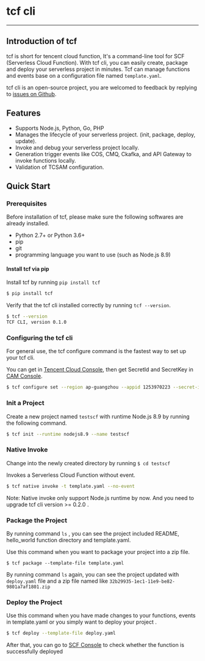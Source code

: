 # tcf cli

------

## Introduction of tcf

tcf is short for tencent cloud function, It's a command-line tool for SCF (Serverless Cloud Function). With tcf cli, you can easily create, package and deploy your serverless project in minutes. Tcf can manage functions and events base on a configuration file named `template.yaml`.

tcf cli is an open-source project, you are welcomed to feedback by replying to [issues on Github](https://github.com/tencentyun/tcfcli/issues).

## Features

* Supports Node.js, Python, Go, PHP
* Manages the lifecycle of your serverless project. (init, package, deploy, update).
* Invoke and debug your serverless project locally. 
* Generation trigger events like  COS, CMQ, Ckafka, and API Gateway to invoke functions locally.
* Validation of TCSAM configuration.

## Quick Start

### Prerequisites

Before installation of tcf, please make sure the following softwares are already installed.

* Python 2.7+ or Python 3.6+
* pip
* git
* programming language you want to use (such as Node.js 8.9)


#### Install tcf via pip

Install tcf by running  `pip install tcf`

```bash
$ pip install tcf
```

Verify that the tcf cli installed correctly by running `tcf --version`.

```bash
$ tcf --version
TCF CLI, version 0.1.0
```

### Configuring the tcf cli

For general use, the tcf configure command is the fastest way to set up your tcf cli.

You can get in [Tencent Cloud Console](https://console.cloud.tencent.com/developer), then get SecretId and SecretKey in [CAM Console](https://console.cloud.tencent.com/cam/capi).

```bash
$ tcf configure set --region ap-guangzhou --appid 1253970223 --secret-id AKIxxxxxxxxxx --secret-key uxxlxxxxxxxx
```

### Init a Project

Create a new project named `testscf` with runtime Node.js 8.9 by running the following command.

```bash
$ tcf init --runtime nodejs8.9 --name testscf
```


### Native Invoke 

Change into the newly created directory by running  `$ cd testscf`

Invokes a Serverless Cloud Function without event. 

```bash
$ tcf native invoke -t template.yaml --no-event
```

Note: Native invoke only support Node.js runtime by now. And you need to upgrade tcf cli version >= 0.2.0 . 

### Package the Project

By running command  `ls` , you can see the project included README, hello\_world function directory and template.yaml. 

Use this command when you want to package your project into a zip file.

```
$ tcf package --template-file template.yaml
```
By running command  `ls` again, you can see the project updated with  `deploy.yaml` file and a zip file named like  `32b29935-1ec1-11e9-be82-9801a7af1801.zip` 

### Deploy the Project

Use this command when you have made changes to your functions, events in template.yaml or you simply want to deploy your project .

```bash
$ tcf deploy --template-file deploy.yaml 
```

After that, you can go to [SCF Console](https://console.cloud.tencent.com/scf) to check whether the function is successfully deployed
